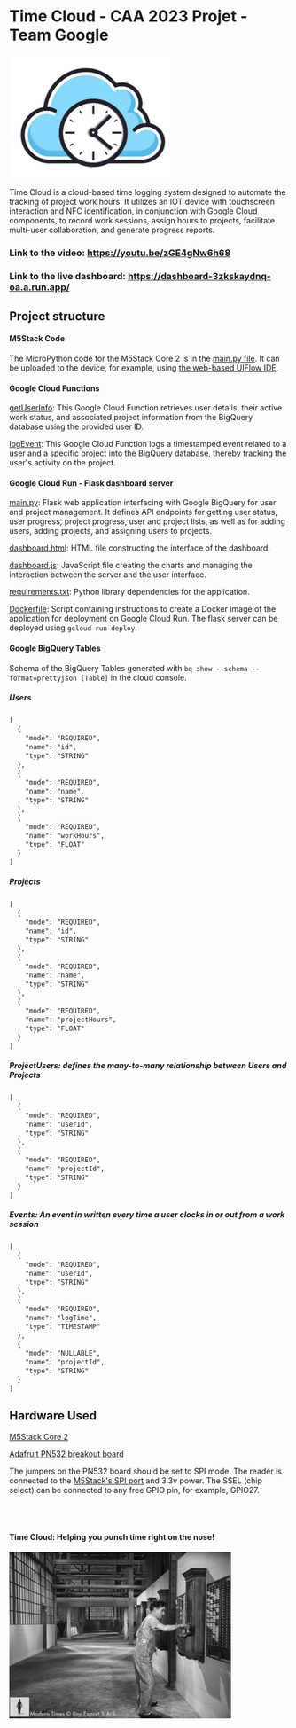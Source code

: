 # Time Cloud - CAA 2023 Projet - Team Google

<img src="time-cloud.png" style="width:300px"/>

Time Cloud is a cloud-based time logging system designed to automate the tracking of project work hours. It utilizes an IOT device with touchscreen interaction and NFC identification, in conjunction with Google Cloud components, to record work sessions, assign hours to projects, facilitate multi-user collaboration, and generate progress reports.

### Link to the video: https://youtu.be/zGE4gNw6h68
### Link to the live dashboard: https://dashboard-3zkskaydnq-oa.a.run.app/

## Project structure

#### M5Stack Code
The MicroPython code for the M5Stack Core 2 is in the [main.py file](M5Stack/main.py). It can be uploaded to the device, for example, using [the web-based UIFlow IDE](https://flow.m5stack.com/).

#### Google Cloud Functions
[getUserInfo](CloudFunctions/getInfo.py): This Google Cloud Function retrieves user details, their active work status, and associated project information from the BigQuery database using the provided user ID.

[logEvent](CloudFunctions/logEvent.py): This Google Cloud Function logs a timestamped event related to a user and a specific project into the BigQuery database, thereby tracking the user's activity on the project.

#### Google Cloud Run - Flask dashboard server

[main.py](CloudRun/main.py): Flask web application interfacing with Google BigQuery for user and project management. It defines API endpoints for getting user status, user progress, project progress, user and project lists, as well as for adding users, adding projects, and assigning users to projects.

[dashboard.html](CloudRun/templates/dashboard.html): HTML file constructing the interface of the dashboard.

[dashboard.js](CloudRun/static/js/dashboard.js): JavaScript file creating the charts and managing the interaction between the server and the user interface.

[requirements.txt](CloudRun/requirements.txt): Python library dependencies for the application.

[Dockerfile](CloudRun/Dockerfile): Script containing instructions to create a Docker image of the application for deployment on Google Cloud Run. The flask server can be deployed using ```gcloud run deploy```.

#### Google BigQuery Tables
Schema of the BigQuery Tables generated with ```bq show --schema --format=prettyjson [Table]``` in the cloud console.

##### Users
```
[
  {
    "mode": "REQUIRED",
    "name": "id",
    "type": "STRING"
  },
  {
    "mode": "REQUIRED",
    "name": "name",
    "type": "STRING"
  },
  {
    "mode": "REQUIRED",
    "name": "workHours",
    "type": "FLOAT"
  }
]
```

##### Projects
```
[
  {
    "mode": "REQUIRED",
    "name": "id",
    "type": "STRING"
  },
  {
    "mode": "REQUIRED",
    "name": "name",
    "type": "STRING"
  },
  {
    "mode": "REQUIRED",
    "name": "projectHours",
    "type": "FLOAT"
  }
]
```

##### ProjectUsers: defines the many-to-many relationship between Users and Projects
```
[
  {
    "mode": "REQUIRED",
    "name": "userId",
    "type": "STRING"
  },
  {
    "mode": "REQUIRED",
    "name": "projectId",
    "type": "STRING"
  }
]
```

##### Events: An event in written every time a user clocks in or out from a work session
```
[
  {
    "mode": "REQUIRED",
    "name": "userId",
    "type": "STRING"
  },
  {
    "mode": "REQUIRED",
    "name": "logTime",
    "type": "TIMESTAMP"
  },
  {
    "mode": "NULLABLE",
    "name": "projectId",
    "type": "STRING"
  }
]
```

## Hardware Used

[M5Stack Core 2](https://shop.m5stack.com/products/m5stack-core2-esp32-iot-development-kit-for-aws-iot-edukit)

[Adafruit PN532 breakout board](https://www.adafruit.com/product/364)

The jumpers on the PN532 board should be set to SPI mode. The reader is connected to the [M5Stack's SPI port](https://static-cdn.m5stack.com/resource/docs/products/core/core2/core2_mbus_01.webp) and 3.3v power. The SSEL (chip select) can be connected to any free GPIO pin, for example, GPIO27.

<br />
<br />

#### Time Cloud: Helping you punch time right on the nose!
<img src="modern-times-time-clock.jpg" width="400px">

